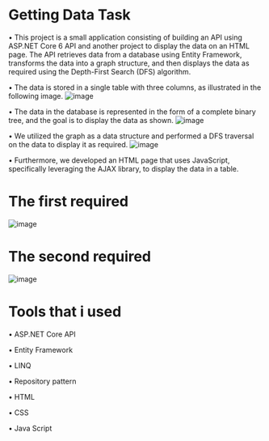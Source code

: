 # Getting Data Task

• This project is a small application consisting of building an API using ASP.NET Core 6 API and another project to display the data on an HTML page. The API retrieves data from a database using Entity Framework, transforms the data into a graph structure, and then displays the data as required using the Depth-First Search (DFS) algorithm.

• The data is stored in a single table with three columns, as illustrated in the following image. 
![image](https://github.com/MahmoudElmarzouky/Getting-Data-Task-/assets/35300232/f217c9a2-a7b5-44af-ba70-d56bc18e6da2)

• The data in the database is represented in the form of a complete binary tree, and the goal is to display the data as shown.
![image](https://github.com/MahmoudElmarzouky/Getting-Data-Task-/assets/35300232/4e7d50ad-8b67-4792-b077-4b9687e9a605)
 
• We utilized the graph as a data structure and performed a DFS traversal on the data to display it as required.
![image](https://github.com/MahmoudElmarzouky/Getting-Data-Task-/assets/35300232/a486c45c-3f6e-4625-a48b-13e28ec2caaf)

• Furthermore, we developed an HTML page that uses JavaScript, specifically leveraging the AJAX library, to display the data in a table.

# The first required 
![image](https://github.com/MahmoudElmarzouky/Getting-Data-Task-/assets/35300232/8a92ec5e-b16d-4205-afb2-66b85dbffd59)

# The second required
![image](https://github.com/MahmoudElmarzouky/Getting-Data-Task-/assets/35300232/e1daeeee-931d-47b2-8cb5-e75a3abcfeb7)

# Tools that i used 
• ASP.NET Core API

• Entity Framework

• LINQ

• Repository pattern

• HTML 

• CSS

• Java Script 
